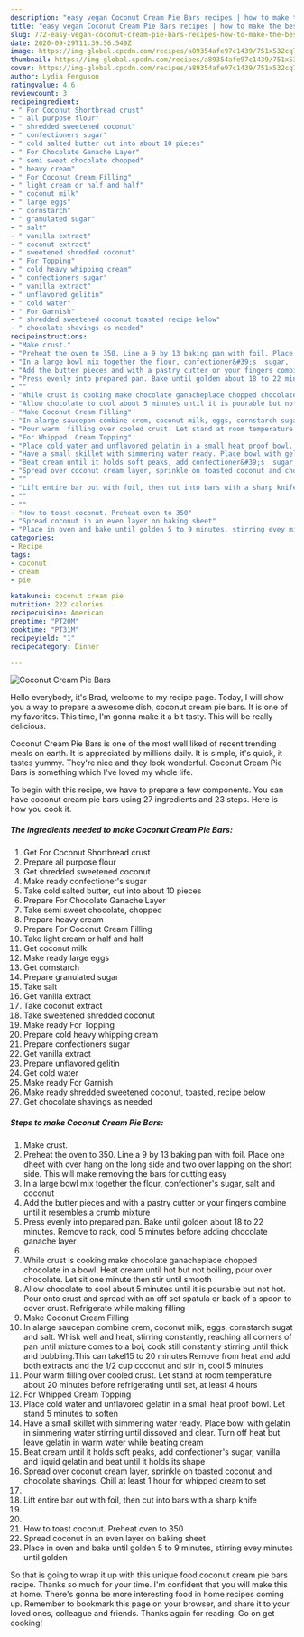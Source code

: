 ```yaml
---
description: "easy vegan Coconut Cream Pie Bars recipes | how to make the best Coconut Cream Pie Bars"
title: "easy vegan Coconut Cream Pie Bars recipes | how to make the best Coconut Cream Pie Bars"
slug: 772-easy-vegan-coconut-cream-pie-bars-recipes-how-to-make-the-best-coconut-cream-pie-bars
date: 2020-09-29T11:39:56.549Z
image: https://img-global.cpcdn.com/recipes/a89354afe97c1439/751x532cq70/coconut-cream-pie-bars-recipe-main-photo.jpg
thumbnail: https://img-global.cpcdn.com/recipes/a89354afe97c1439/751x532cq70/coconut-cream-pie-bars-recipe-main-photo.jpg
cover: https://img-global.cpcdn.com/recipes/a89354afe97c1439/751x532cq70/coconut-cream-pie-bars-recipe-main-photo.jpg
author: Lydia Ferguson
ratingvalue: 4.6
reviewcount: 3
recipeingredient:
- " For Coconut Shortbread crust"
- " all purpose flour"
- " shredded sweetened coconut"
- " confectioners sugar"
- " cold salted butter cut into about 10 pieces"
- " For Chocolate Ganache Layer"
- " semi sweet chocolate chopped"
- " heavy cream"
- " For Coconut Cream Filling"
- " light cream or half and half"
- " coconut milk"
- " large eggs"
- " cornstarch"
- " granulated sugar"
- " salt"
- " vanilla extract"
- " coconut extract"
- " sweetened shredded coconut"
- " For Topping"
- " cold heavy whipping cream"
- " confectioners sugar"
- " vanilla extract"
- " unflavored gelitin"
- " cold water"
- " For Garnish"
- " shredded sweetened coconut toasted recipe below"
- " chocolate shavings as needed"
recipeinstructions:
- "Make crust."
- "Preheat the oven to 350. Line a 9 by 13 baking pan with foil. Place one dheet with over hang on the long side and two over lapping on the short side. This will make removing the bars for cutting easy"
- "In a large bowl mix together the flour, confectioner&#39;s  sugar,  salt and coconut"
- "Add the butter pieces and with a pastry cutter or your fingers combine until it resembles a crumb mixture"
- "Press evenly into prepared pan. Bake until golden about 18 to 22 minutes. Remove to rack, cool 5  minutes before adding chocolate ganache layer"
- ""
- "While crust is cooking make chocolate ganacheplace chopped chocolate in a bowl. Heat cream until hot but not boiling, pour over chocolate. Let sit one minute then stir until smooth"
- "Allow chocolate to cool about 5 minutes until it is pourable but not hot. Pour onto crust and spread with an off set spatula or back of a spoon to cover crust. Refrigerate while making filling"
- "Make Coconut Cream Filling"
- "In alarge saucepan combine crem, coconut milk, eggs, cornstarch sugat and salt. Whisk well and heat, stirring constantly, reaching all corners of pan  until mixture comes to a boi, cook still constantly stirring until thick and bubbling.This can takel15 to 20 minutes Remove from heat and add both extracts and the 1/2 cup coconut and stir in, cool 5 minutes"
- "Pour warm  filling over cooled crust. Let stand at room temperature about 20 minutes before refrigerating until set, at least 4 hours"
- "For Whipped  Cream Topping"
- "Place cold water and unflavored gelatin in a small heat proof bowl. Let stand 5 minutes to soften"
- "Have a small skillet with simmering water ready. Place bowl with gelatin in simmering water stirring until dissoved and clear. Turn off heat but leave gelatin in warm water while beating cream"
- "Beat cream until it holds soft peaks, add confectioner&#39;s  sugar,  vanilla and liquid gelatin and beat until it holds its shape"
- "Spread over coconut cream layer, sprinkle on toasted coconut and chocolate shavings. Chill at least 1 hour for whipped cream to set"
- ""
- "Lift entire bar out with foil, then cut into bars with a sharp knife"
- ""
- ""
- "How to toast coconut. Preheat oven to 350"
- "Spread coconut in an even layer on baking sheet"
- "Place in oven and bake until golden 5 to 9 minutes, stirring evey minutes until golden"
categories:
- Recipe
tags:
- coconut
- cream
- pie

katakunci: coconut cream pie 
nutrition: 222 calories
recipecuisine: American
preptime: "PT20M"
cooktime: "PT31M"
recipeyield: "1"
recipecategory: Dinner

---
```



![Coconut Cream Pie Bars](https://img-global.cpcdn.com/recipes/a89354afe97c1439/751x532cq70/coconut-cream-pie-bars-recipe-main-photo.jpg)

Hello everybody, it's Brad, welcome to my recipe page. Today, I will show you a way to prepare a awesome dish, coconut cream pie bars. It is one of my favorites. This time, I'm gonna make it a bit tasty. This will be really delicious.

Coconut Cream Pie Bars is one of the most well liked of recent trending meals on earth. It is appreciated by millions daily. It is simple, it's quick, it tastes yummy. They're nice and they look wonderful. Coconut Cream Pie Bars is something which I've loved my whole life.




To begin with this recipe, we have to prepare a few components. You can have coconut cream pie bars using 27 ingredients and 23 steps. Here is how you cook it.

<!--inarticleads1-->

##### The ingredients needed to make Coconut Cream Pie Bars:

1. Get  For Coconut Shortbread crust
1. Prepare  all purpose flour
1. Get  shredded sweetened coconut
1. Make ready  confectioner&#39;s sugar
1. Take  cold salted butter, cut into about 10 pieces
1. Prepare  For Chocolate Ganache Layer
1. Take  semi sweet chocolate, chopped
1. Prepare  heavy cream
1. Prepare  For Coconut Cream Filling
1. Take  light cream or half and half
1. Get  coconut milk
1. Make ready  large eggs
1. Get  cornstarch
1. Prepare  granulated sugar
1. Take  salt
1. Get  vanilla extract
1. Take  coconut extract
1. Take  sweetened shredded coconut
1. Make ready  For Topping
1. Prepare  cold heavy whipping cream
1. Prepare  confectioners sugar
1. Get  vanilla extract
1. Prepare  unflavored gelitin
1. Get  cold water
1. Make ready  For Garnish
1. Make ready  shredded sweetened coconut, toasted, recipe below
1. Get  chocolate shavings as needed




<!--inarticleads2-->

##### Steps to make Coconut Cream Pie Bars:

1. Make crust.
1. Preheat the oven to 350. Line a 9 by 13 baking pan with foil. Place one dheet with over hang on the long side and two over lapping on the short side. This will make removing the bars for cutting easy
1. In a large bowl mix together the flour, confectioner&#39;s  sugar,  salt and coconut
1. Add the butter pieces and with a pastry cutter or your fingers combine until it resembles a crumb mixture
1. Press evenly into prepared pan. Bake until golden about 18 to 22 minutes. Remove to rack, cool 5  minutes before adding chocolate ganache layer
1. 
1. While crust is cooking make chocolate ganacheplace chopped chocolate in a bowl. Heat cream until hot but not boiling, pour over chocolate. Let sit one minute then stir until smooth
1. Allow chocolate to cool about 5 minutes until it is pourable but not hot. Pour onto crust and spread with an off set spatula or back of a spoon to cover crust. Refrigerate while making filling
1. Make Coconut Cream Filling
1. In alarge saucepan combine crem, coconut milk, eggs, cornstarch sugat and salt. Whisk well and heat, stirring constantly, reaching all corners of pan  until mixture comes to a boi, cook still constantly stirring until thick and bubbling.This can takel15 to 20 minutes Remove from heat and add both extracts and the 1/2 cup coconut and stir in, cool 5 minutes
1. Pour warm  filling over cooled crust. Let stand at room temperature about 20 minutes before refrigerating until set, at least 4 hours
1. For Whipped  Cream Topping
1. Place cold water and unflavored gelatin in a small heat proof bowl. Let stand 5 minutes to soften
1. Have a small skillet with simmering water ready. Place bowl with gelatin in simmering water stirring until dissoved and clear. Turn off heat but leave gelatin in warm water while beating cream
1. Beat cream until it holds soft peaks, add confectioner&#39;s  sugar,  vanilla and liquid gelatin and beat until it holds its shape
1. Spread over coconut cream layer, sprinkle on toasted coconut and chocolate shavings. Chill at least 1 hour for whipped cream to set
1. 
1. Lift entire bar out with foil, then cut into bars with a sharp knife
1. 
1. 
1. How to toast coconut. Preheat oven to 350
1. Spread coconut in an even layer on baking sheet
1. Place in oven and bake until golden 5 to 9 minutes, stirring evey minutes until golden




So that is going to wrap it up with this unique food coconut cream pie bars recipe. Thanks so much for your time. I'm confident that you will make this at home. There's gonna be more interesting food in home recipes coming up. Remember to bookmark this page on your browser, and share it to your loved ones, colleague and friends. Thanks again for reading. Go on get cooking!
